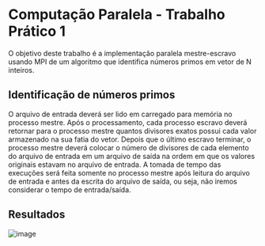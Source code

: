 # Computação Paralela - Trabalho Prático 1

O objetivo deste trabalho é a implementação paralela mestre-escravo usando MPI de um algoritmo que identifica números primos em vetor de N inteiros.

## Identificação de números primos

O arquivo de entrada deverá ser lido em carregado para memória no processo mestre. Após o processamento, cada processo escravo deverá retornar para o processo mestre quantos divisores exatos possui cada valor armazenado na sua fatia do vetor. Depois que o último escravo terminar, o processo mestre deverá colocar o número de divisores de cada elemento do arquivo de entrada em um arquivo de saı́da na ordem em que os valores originais estavam no arquivo de entrada. A tomada de tempo das execuções será feita somente no processo mestre após leitura do arquivo de entrada e antes da escrita do arquivo de saı́da, ou seja, não iremos considerar o tempo de entrada/saı́da.

## Resultados

![image](https://docs.google.com/spreadsheets/d/e/2PACX-1vRo4kL-suLGksJ40WtRhE6scp--m2rvNEKkscz1Rg7VVxcfIbhY_vWvDqJQXZvkF5k7S-e6l0z47dg5/pubchart?oid=1603307684&format=image)
